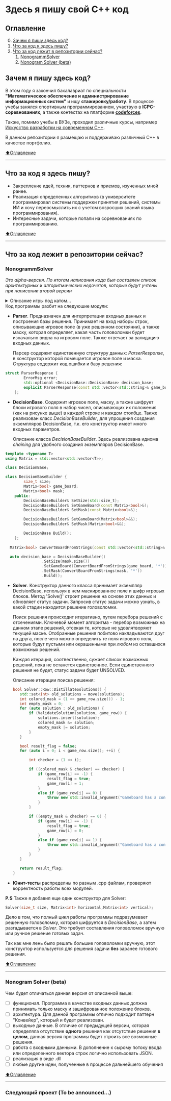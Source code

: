 # Здесь я пишу свой С++ код 

## Оглавление

0. [Зачем я пишу здесь код?](#Зачем-я-пишу-здесь-код)
1. [Что за код я здесь пишу?](#Что-за-код-я-здесь-пишу)
2. [Что за код лежит в репозитории сейчас?](#Что-за-код-лежит-в-репозитории-сейчас)
    1. [NonogrammSolver](#NonogrammSolver)
    2. [Nonogram Solver (beta)](#Nonogram)

## Зачем я пишу здесь код?
В этом году я закончил бакалавриат по специальности **"Математическое обеспечение и администрирование информационных систем"** и ищу **стажировку/работу**.
В процессе учебы занялся спортивным программированием, участвую в **ICPC-соревнованиях**, а также контестах на платформе **[codeforces](https://codeforces.com/profile/WoodMachine)**.

Также, помимо учебы в ВУЗе, проходил различные курсы, например [Искусство разработки на современном С++](https://www.coursera.org/specializations/c-plus-plus-modern-development).

В данном репозитории я размещаю и поддерживаю различный С++ в качестве портфолио. 

[:arrow_up:Оглавление](#Оглавление)
____

## Что за код я здесь пишу?
- Закрепление идей, техник, паттернов и приемов, изученных мной ранее.
- Реализация определенных алгоритмов (в университете программировал системы поддержки принятия решений, системы ИИ и хочу переосмыслить их с учетом возросших знаний языка программирования).
- Интересные задачи, которые попали на соревнованиях по программированию.

[:arrow_up:Оглавление](#Оглавление)
____

## Что за код лежит в репозитории сейчас?
### NonogrammSolver 
*Это alpha-версия. По итогам написания кода был составлен список архитектурных и алгоритмических недочетов, которые будут учтены при написании второй версии*
<details>
<summary> Описание игры под катом... </summary>
<b>NonogrammSolver</b> - это программа для решения головоломки <b>nonogram</b> (https://en.wikipedia.org/wiki/Nonogram). Данная головоломка показалась мне довольно занимательной, 
и у меня довольно быстро родилась пара идей алгоритмов, решающих данную головоломку самостоятельно.

Если коротко, то игра заключается в построении "изображения" по информации о количестве последовательных блоков из закрашенных клеток на игровом поле:

![Alt-текст](https://lh3.googleusercontent.com/XzsNE2Ebu9emJmEd5vZ9JnOW10Dusa_3dWuT3bMDE8kasgnR-78M8lO8h87DzA6cTrvA=h500 "Нонограм")
</details>
Код программы разбит на следуюшие модули:

- **Parser**. Предназначен для интерпретации входных данных и построения базы решения. Принимает на вход наборы строк, описывающих игровое поле (в уже решенном состоянии), а также маску, 
которая определяет, какая часть головоломки будет изначально видна на игровом поле. Также отвечает за валидацию входных данных.

    Парсер содержит единственную структуру данных: *ParserResponse*, в конструктор которой помещается игровое поле и маска. Структура содержит код ошибки и базу решения:

```C++
struct ParserResponse {
		ErrorMsg error;
		std::optional <DecisionBase::DecisionBase> decision_base; 
		explicit ParserResponse(const std::vector<std::string>& game_board, const std::vector<std::string>& mask);
	};
```

- **DecisionBase**. Содержит игровое поле, маску, а также шифрует блоки игрового поля в набор чисел, описывающих их положения (как на рисунке выше) в каждой строке и каждом столбце.
Также реализован класс *DecisionBaseBuilder*, для упрощения создания экземпляров DecisionBase, т.к. его конструктор имеет много входных параметров.

    Описание класса *DecisionBaseBuilder*. Здесь реализована идиома *chaining* для удобного создания экземпляров DecisionBase.

```C++
template <typename T>
using Matrix = std::vector<std::vector<T>>;

class DecisionBase;

class DecisionBaseBuilder {
		size_t size;
		Matrix<bool> game_board;
		Matrix<bool> mask;
	public:
		DecisionBaseBuilder& SetSize(std::size_t);
		DecisionBaseBuilder& SetGameBoard(const Matrix<bool>&);
		DecisionBaseBuilder& SetMask(const Matrix<bool>&);

		DecisionBaseBuilder& SetGameBoard(Matrix<bool>&&);
		DecisionBaseBuilder& SetMask(Matrix<bool>&&);

		DecisionBase Build();
	};
  
  Matrix<bool> ConvertBoardFromStrings(const std::vector<std::string>& strings, char sym_true);

  auto decision_base = DecisionBaseBuilder()
				.SetSize(mask.size())
				.SetGameBoard(ConvertBoardFromStrings(game_board, '*'))
				.SetMask(ConvertBoardFromStrings(mask, '*'))
				.Build();
 ```
 
 - **Solver**. Конструктор данного класса принимает экземпляр DecisionBase, используя в нем маскированное поле и шифр игровых блоков. Метод 'Solve()' 
 строит решение на основе этих данных и обновляет статус задачи. Запросив статус задачи можно узнать, в какой стадии находится решение головоломки.
 
     Поиск решения происходит итеративно, путем перебора решений с отсечениями. Ключевой момент алгоритма - перебор возможных на данном этапе решений, отсекая те, которые не удовлятворяют текущей маске.
     Отобранные решения побитово накладываются друг на друга, после чего можно определить те поля игрового поля, которые будут пустыми или окрашенными при *любом* из оставшихся возможных решений.
 
     Каждая итерация, соотвественно, сужает список возможных решений, пока не останется единственное. Если единственного решения не будет, статус задачи будет UNSOLVED.
     
     Описание итерации поиска решения:
     
     ```C++
     bool Solver::Row::DistillateSolutions() {
		std::set<int> old_solutions = move(solutions);
		int colored_mask = (1 << game_row.size()) - 1;
		int empty_mask = 0;
		for (auto solution : old_solutions) {
			if (ValidateSolution(solution, game_row)) {
				solutions.insert(solution);
				colored_mask &= solution;
				empty_mask |= solution;
			}
		}

		bool result_flag = false;
		for (auto i = 0; i < game_row.size(); ++i) {

			int checker = (1 << i);

			if ((colored_mask & checker) == checker) {
				if (game_row[i] == -1) {
					result_flag = true;
					game_row[i] = 1;
				}
				else if (game_row[i] == 0) {
					throw new std::invalid_argument("Gameboard has a conflict");
				}
			}

			if ((empty_mask & checker) == 0) {
				if (game_row[i] == -1) {
					result_flag = true;
					game_row[i] = 0;
				}
				else if (game_row[i] == 1) {
					throw new std::invalid_argument("Gameboard has a conflict");
				}
			}
		}

		return result_flag;
	}
     ```
- **Юнит-тесты** распределны по разным .cpp файлам, проверяют корректность работы всех модулей.

**P.S** Также я добавил еще один конструктор для Solver:

```C++
Solver(size_t size, Matrix<int> horizontal,Matrix<int> vertical);
```

Дело в том, что полный цикл работы программы подразумевает решенную головоломку, которая шифруется в *DecisionBase*, а затем разгадывается в *Solver*. 
Это требует составления головоломок вручную или ручное решение готовых задач.

Так как мне лень было решать большие головоломки вручную, этот конструктор используется для решения задачи **без** заранее готового решения. 

[:arrow_up:Оглавление](#Оглавление)
____

### Nonogram Solver (beta)

Чем будет отличаться данная версия от описанной выше:
- [ ] функционал. Программа в качестве входных данных должна принимать только маску и зашифрованное положение блоков.
- [ ] архитектура. Для данной программы отлично подходит паттерн "Конвейер", который и будет реализован.
- [ ] выходные данные. В отличие от предыдущей версии, которая определяла отсутствие **одного** решения как отсутствие решения **в целом**, данная версия программы будет строить
все возможные решения.
- [ ] работа с входными данными. В дополнение к сырому потоку ввода или определенного вектора строк логично использовать JSON.
- [ ] реализация в виде .dll
- [ ] любые другие идеи, полученные в процессе дальнейшего обучения

[:arrow_up:Оглавление](#Оглавление)
____

### Следующий проект (To be announced...)
